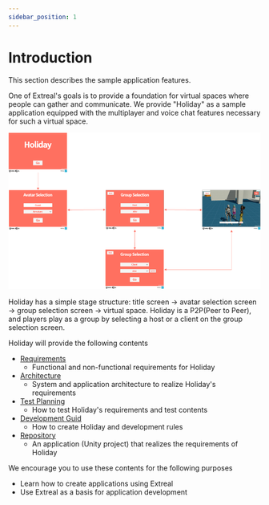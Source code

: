 ```yaml
---
sidebar_position: 1
---
```


# Introduction

This section describes the sample application features.

One of Extreal's goals is to provide a foundation for virtual spaces where people can gather and communicate.
We provide "Holiday" as a sample application equipped with the multiplayer and voice chat features necessary for such a virtual space.

![holiday](../img/holiday.png)

Holiday has a simple stage structure: title screen → avatar selection screen → group selection screen → virtual space.
Holiday is a P2P(Peer to Peer), and players play as a group by selecting a host or a client on the group selection screen.

Holiday will provide the following contents

- [Requirements](./requirements.md)
  - Functional and non-functional requirements for Holiday
- [Architecture](./architecture.md)
  - System and application architecture to realize Holiday's requirements
- [Test Planning](./test-planning.md)
  - How to test Holiday's requirements and test contents
- [Development Guid](./dev-guide.md)
  - How to create Holiday and development rules
- [Repository](https://github.com/extreal-dev/Extreal.SampleApp.Holiday)
  - An application (Unity project) that realizes the requirements of Holiday

We encourage you to use these contents for the following purposes

- Learn how to create applications using Extreal
- Use Extreal as a basis for application development
